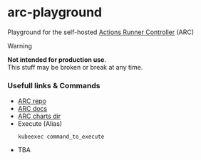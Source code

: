 # arc-playground

Playground for the self-hosted [Actions Runner Controller](https://github.com/actions/actions-runner-controller) (ARC)  

> [!WARNING]
> **Not intended for production use**.  
> This stuff may be broken or break at any time.

### Usefull links & Commands
- [ARC repo](https://github.com/actions/actions-runner-controller)
- [ARC docs](https://docs.github.com/en/actions/hosting-your-own-runners/managing-self-hosted-runners-with-actions-runner-controller/about-actions-runner-controller)
- [ARC charts dir](https://github.com/actions/actions-runner-controller/blob/master/charts)
- Execute (Alias)
  ```
  kubeexec command_to_execute
  ```
- TBA